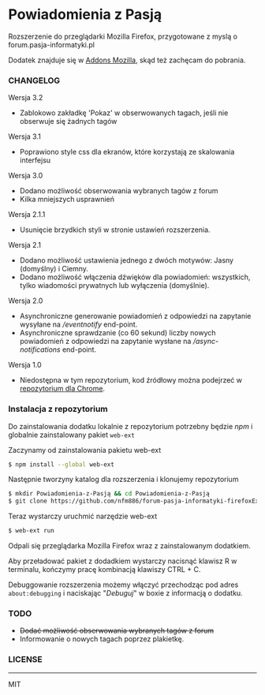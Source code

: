# Powiadomienia z Pasją

Rozszerzenie do przeglądarki Mozilla Firefox, przygotowane z myslą o forum.pasja-informatyki.pl

Dodatek znajduje się w [Addons Mozilla](https://addons.mozilla.org/pl/firefox/addon/powiadomienia-z-pasją/), skąd też zachęcam do pobrania.

### CHANGELOG

Wersja 3.2
  - Zablokowo zakładkę 'Pokaz' w obserwowanych tagach, jeśli nie obserwuje się żadnych tagów

Wersja 3.1
  - Poprawiono style css dla ekranów, które korzystają ze skalowania interfejsu

Wersja 3.0
  - Dodano możliwość obserwowania wybranych tagów z forum
  - Kilka mniejszych usprawnień

Wersja 2.1.1
 - Usunięcie brzydkich styli w stronie ustawień rozszerzenia.

Wersja 2.1
  - Dodano możliwość ustawienia jednego z dwóch motywów: Jasny (domyślny) i Ciemny.
  - Dodano możliwość włączenia dźwięków dla powiadomień: wszystkich, tylko wiadomości prywatnych lub wyłączenia (domyślnie).

Wersja 2.0
 - Asynchroniczne generowanie powiadomień z odpowiedzi na zapytanie wysyłane na */eventnotify* end-point.
 - Asynchroniczne sprawdzanie (co 60 sekund) liczby nowych powiadomień z odpowiedzi na zapytanie wysłane na */async-notifications* end-point.
 
Wersja 1.0
 - Niedostępna w tym repozytorium, kod źródłowy można podejrzeć w [repozytorium dla Chrome](https://github.com/nfm886/forum-pasja-informatyki-chromeExtension).

### Instalacja z repozytorium

Do zainstalowania dodatku lokalnie z repozytorium potrzebny będzie *npm* i globalnie zainstalowany pakiet ```web-ext```

Zaczynamy od zainstalowania pakietu web-ext

```sh
$ npm install --global web-ext
```

Następnie tworzyny katalog dla rozszerzenia i klonujemy repozytorium

```sh
$ mkdir Powiadomienia-z-Pasją && cd Powiadomienia-z-Pasją
$ git clone https://github.com/nfm886/forum-pasja-informatyki-firefoxExtension.git .
```

Teraz wystarczy uruchmić narzędzie web-ext
```sh
$ web-ext run
```

Odpali się przeglądarka Mozilla Firefox wraz z zainstalowanym dodatkiem.

Aby przeładować pakiet z dodadkiem wystarczy nacisnąć klawisz R w terminalu, kończymy pracę kombinacją klawiszy CTRL + C.

Debuggowanie rozszerzenia możemy włączyć przechodząc pod adres ```about:debugging``` i naciskając "*Debuguj*" w boxie z informacją o dodatku.

### TODO

  - ~~Dodać możliwość obserwowania wybranych tagów z forum~~
  - Informowanie o nowych tagach poprzez plakietkę.

### LICENSE
----

MIT
